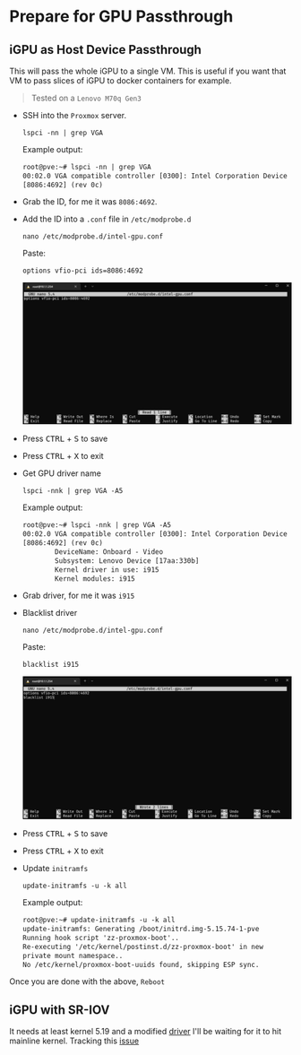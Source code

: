 # Prepare for GPU Passthrough

## iGPU as Host Device Passthrough

This will pass the whole iGPU to a single VM.
This is useful if you want that VM to pass slices of iGPU to docker containers for example.

> Tested on a `Lenovo M70q Gen3`

- SSH into the `Proxmox` server.

  ```shell
  lspci -nn | grep VGA
  ```

  Example output:

  ```shell
  root@pve:~# lspci -nn | grep VGA
  00:02.0 VGA compatible controller [0300]: Intel Corporation Device [8086:4692] (rev 0c)
  ```

- Grab the ID, for me it was `8086:4692`.
- Add the ID into a `.conf` file in `/etc/modprobe.d`

  ```shell
  nano /etc/modprobe.d/intel-gpu.conf
  ```

  Paste:

  ```shell
  options vfio-pci ids=8086:4692
  ```

  ![gpu-vfio](img/proxmox-gpu-vfio.png)

- Press <kbd>CTRL</kbd> + <kbd>S</kbd> to save
- Press <kbd>CTRL</kbd> + <kbd>X</kbd> to exit
- Get GPU driver name

  ```shell
  lspci -nnk | grep VGA -A5
  ```

  Example output:

  ```shell
  root@pve:~# lspci -nnk | grep VGA -A5
  00:02.0 VGA compatible controller [0300]: Intel Corporation Device [8086:4692] (rev 0c)
          DeviceName: Onboard - Video
          Subsystem: Lenovo Device [17aa:330b]
          Kernel driver in use: i915
          Kernel modules: i915
  ```

- Grab driver, for me it was `i915`
- Blacklist driver

  ```shell
  nano /etc/modprobe.d/intel-gpu.conf
  ```

  Paste:

  ```shell
  blacklist i915
  ```

  ![gpu-blacklist](img/proxmox-gpu-blacklist.png)

- Press <kbd>CTRL</kbd> + <kbd>S</kbd> to save
- Press <kbd>CTRL</kbd> + <kbd>X</kbd> to exit
- Update `initramfs`

  ```shell
  update-initramfs -u -k all
  ```

  Example output:

  ```shell
  root@pve:~# update-initramfs -u -k all
  update-initramfs: Generating /boot/initrd.img-5.15.74-1-pve
  Running hook script 'zz-proxmox-boot'..
  Re-executing '/etc/kernel/postinst.d/zz-proxmox-boot' in new private mount namespace..
  No /etc/kernel/proxmox-boot-uuids found, skipping ESP sync.
  ```

Once you are done with the above, `Reboot`

## iGPU with SR-IOV

It needs at least kernel 5.19 and a modified [driver](https://github.com/strongtz/i915-sriov-dkms)
I'll be waiting for it to hit mainline kernel. Tracking this [issue](https://github.com/intel/linux-intel-lts/issues/33)
